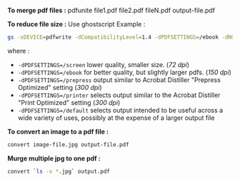 

**To merge pdf files :**
pdfunite file1.pdf file2.pdf fileN.pdf output-file.pdf

**To reduce file size :**
Use ghostscript
Example :
```bash
gs -sDEVICE=pdfwrite -dCompatibilityLevel=1.4 -dPDFSETTINGS=/ebook -dNOPAUSE -dQUIET -dBATCH -sOutputFile=output.pdf input-file.pdf
```
where : 

-   `-dPDFSETTINGS=/screen`  lower quality, smaller size. (_72 dpi_)
-   `-dPDFSETTINGS=/ebook`  for better quality, but slightly larger pdfs. (_150 dpi_)
-   `-dPDFSETTINGS=/prepress`  output similar to Acrobat Distiller "Prepress Optimized" setting (_300 dpi_)
-   `-dPDFSETTINGS=/printer`  selects output similar to the Acrobat Distiller "Print Optimized" setting (_300 dpi_)
-   `-dPDFSETTINGS=/default`  selects output intended to be useful across a wide variety of uses, possibly at the expense of a larger output file

**To convert an image to a pdf file :**

```bash
convert image-file.jpg output-file.pdf
```

**Murge multiple jpg to one pdf :**
```bash
convert `ls -v *.jpg` output.pdf
```
